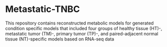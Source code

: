 # Metastatic-TNBC
This repository contains reconstructed metabolic models for generated condition specific models that included four groups of healthy tissue (HT)-, metastatic tumor (TM)-, primary tumor (TP)-, and paired-adjacent normal tissue (NT)-specific models based on RNA-seq data

